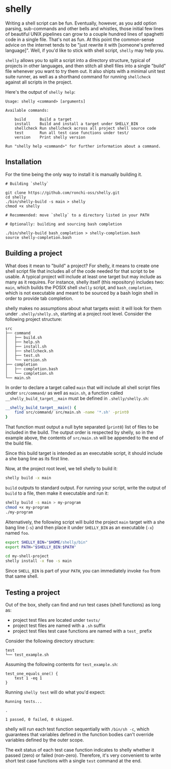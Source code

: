 # shelly

Writing a shell script can be fun. Eventually, however, as you add option parsing, sub-commands and other bells and whistles, those initial few lines of beautiful UNIX pipelines can grow to a couple hundred lines of spaghetti code in a single file. That's not as fun. At this point the common-sense advice on the internet tends to be "just rewrite it with [someone's preferred language]". Well, if you'd like to stick with shell script, `shelly` may help you.

`shelly` allows you to split a script into a directory structure, typical of projects in other languages, and then stitch all shell files into a single "build" file whenever you want to try them out. It also shipts with a minimal unit test suite runner, as well as a shorthand command for running `shellcheck` against all scripts in the project.

Here's the output of `shelly help`:

```
Usage: shelly <command> [arguments]

Available commands:

	build      Build a target
	install    Build and install a target under SHELLY_BIN
	shellcheck Run shellcheck across all project shell source code
	test       Run all test case functions under test/
	version    Print shelly version

Run "shelly help <command>" for further information about a command.

```

## Installation

For the time being the only way to install it is manually building it.

```
# Building `shelly`

git clone https://github.com/ronchi-oss/shelly.git
cd shelly
./bin/shelly-build -s main > shelly
chmod +x shelly

# Recommended: move `shelly` to a directory listed in your PATH

# Optionally: building and sourcing bash completion

./bin/shelly-build bash_completion > shelly-completion.bash
source shelly-completion.bash
```

## Building a project

What does it mean to "build" a project? For shelly, it means to create one shell script file that includes all of the code needed for that script to be usable. A typical project will include at least one target but may include as many as it requires. For instance, shelly itself (this repository) includes two: `main`, which builds the POSIX shell `shelly` script, and `bash_completion`, which is not executable and meant to be sourced by a bash login shell in order to provide tab completion.

shelly makes no assumptions about what targets exist: it will look for them under `.shelly/shelly.sh`, starting at a project root level. Consider the following project structure:

```
src
├── command
│   ├── build.sh
│   ├── help.sh
│   ├── install.sh
│   ├── shellcheck.sh
│   ├── test.sh
│   └── version.sh
├── completion
│   ├── completion.bash
│   └── completion.sh
└── main.sh
```

In order to declare a target called `main` that will include all shell script files under `src/command/` as well as `main.sh`, a function called `__shelly_build_target__main` must be defined in `.shelly/shelly.sh`:

```sh
__shelly_build_target__main() {
    find src/command/ src/main.sh -name '*.sh' -print0
}
```

That function must output a null byte separated (`print0`) list of files to be included in the build. The output order is respected by shelly, so in the example above, the contents of `src/main.sh` will be appended to the end of the build file.

Since this build target is intended as an executable script, it should include a she bang line as its first line.

Now, at the project root level, we tell shelly to build it:

```sh
shelly build -x main
```

`build` outputs to standard output. For running your script, write the output of `build` to a file, then make it executable and run it:

```sh
shelly build -s main > my-program
chmod +x my-program
./my-program
```

Alternatively, the following script will build the project `main` target with a she bang line (`-s`) and then place it under `SHELLY_BIN` as an executable (`-x`) named `foo`.

```sh
export SHELLY_BIN="$HOME/shelly/bin"
export PATH="$SHELLY_BIN:$PATH"

cd my-shell-project
shelly install -x foo -s main
```

Since `SHELL_BIN` is part of your `PATH`, you can immediately invoke `foo` from that same shell.

## Testing a project

Out of the box, shelly can find and run test cases (shell functions) as long as:

* project test files are located under `tests/`
* project test files are named with a `.sh` suffix
* project test files test case functions are named with a `test_` prefix

Consider the following directory structure:

```
test
└── test_example.sh
```

Assuming the following contents for `test_example.sh`:

```
test_one_equals_one() {
    test 1 -eq 1
}
```

Running `shelly test` will do what you'd expect:

```
Running tests...

.

1 passed, 0 failed, 0 skipped.
```

shelly will run each test function sequentially with `/bin/sh -c`, which guarantees that variables defined in the function bodies can't override variables defined by the outer scope.

The exit status of each test case function indicates to shelly whether it passed (zero) or failed (non-zero). Therefore, it's very convenient to write short test case functions with a single `test` command at the end.
